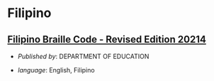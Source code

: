 # Filipino

## [Filipino Braille Code - Revised Edition 20214](Filipino-Braille-Code-2014-final-2016.pdf)

- _Published by_: DEPARTMENT OF EDUCATION

- _language_: English, Filipino

